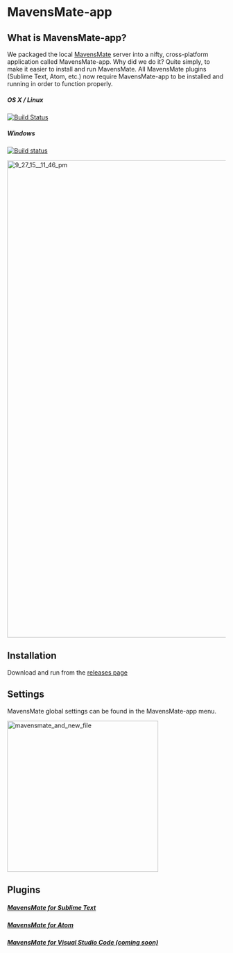 # MavensMate-app

## What is MavensMate-app?

We packaged the local [MavensMate](https://github.com/joeferraro/MavensMate) server into a nifty, cross-platform application called MavensMate-app. Why did we do it? Quite simply, to make it easier to install and run MavensMate. All MavensMate plugins (Sublime Text, Atom, etc.) now require MavensMate-app to be installed and running in order to function properly.

##### OS X / Linux
[![Build Status](https://travis-ci.org/joeferraro/MavensMate-app.svg)](https://travis-ci.org/joeferraro/MavensMate-app)

##### Windows
[![Build status](https://ci.appveyor.com/api/projects/status/u0i8yx97wuwylp88?svg=true)](https://ci.appveyor.com/project/joeferraro/mavensmate-app)


<img width="1100" alt="9_27_15__11_46_pm" src="https://cloud.githubusercontent.com/assets/54157/10146854/e8e3695c-65f8-11e5-8a41-d1b3f77b7a14.png">

## Installation

Download and run from the [releases page](https://github.com/joeferraro/mavensmate-app/releases)

## Settings

MavensMate global settings can be found in the MavensMate-app menu.

<img width="348" alt="mavensmate_and_new_file" src="https://cloud.githubusercontent.com/assets/54157/9984583/71eba186-5fe8-11e5-8e74-c2aa2eea81c0.png">

## Plugins

##### [MavensMate for Sublime Text](https://github.com/joeferraro/MavensMate-SublimeText)

##### [MavensMate for Atom](https://github.com/joeferraro/MavensMate-Atom)

##### [MavensMate for Visual Studio Code (coming soon)](https://github.com/joeferraro/MavensMate-VisualStudioCode)


